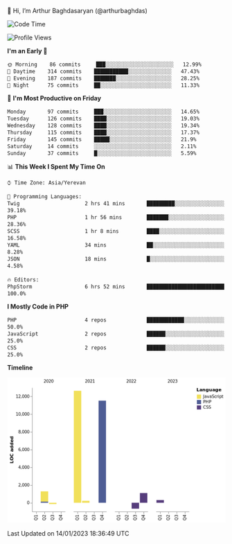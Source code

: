 👋 Hi, I’m Arthur Baghdasaryan (@arthurbaghdas)


<!--START_SECTION:waka-->
![Code Time](http://img.shields.io/badge/Code%20Time-423%20hrs%2010%20mins-blue)

![Profile Views](http://img.shields.io/badge/Profile%20Views-1-blue)

**I'm an Early 🐤** 

```text
🌞 Morning    86 commits     ███░░░░░░░░░░░░░░░░░░░░░░   12.99% 
🌆 Daytime    314 commits    ███████████░░░░░░░░░░░░░░   47.43% 
🌃 Evening    187 commits    ███████░░░░░░░░░░░░░░░░░░   28.25% 
🌙 Night      75 commits     ██░░░░░░░░░░░░░░░░░░░░░░░   11.33%

```
📅 **I'm Most Productive on Friday** 

```text
Monday       97 commits     ███░░░░░░░░░░░░░░░░░░░░░░   14.65% 
Tuesday      126 commits    ████░░░░░░░░░░░░░░░░░░░░░   19.03% 
Wednesday    128 commits    ████░░░░░░░░░░░░░░░░░░░░░   19.34% 
Thursday     115 commits    ████░░░░░░░░░░░░░░░░░░░░░   17.37% 
Friday       145 commits    █████░░░░░░░░░░░░░░░░░░░░   21.9% 
Saturday     14 commits     ░░░░░░░░░░░░░░░░░░░░░░░░░   2.11% 
Sunday       37 commits     █░░░░░░░░░░░░░░░░░░░░░░░░   5.59%

```


📊 **This Week I Spent My Time On** 

```text
⌚︎ Time Zone: Asia/Yerevan

💬 Programming Languages: 
Twig                     2 hrs 41 mins       █████████░░░░░░░░░░░░░░░░   39.18% 
PHP                      1 hr 56 mins        ███████░░░░░░░░░░░░░░░░░░   28.36% 
SCSS                     1 hr 8 mins         ████░░░░░░░░░░░░░░░░░░░░░   16.58% 
YAML                     34 mins             ██░░░░░░░░░░░░░░░░░░░░░░░   8.28% 
JSON                     18 mins             █░░░░░░░░░░░░░░░░░░░░░░░░   4.58%

🔥 Editors: 
PhpStorm                 6 hrs 52 mins       █████████████████████████   100.0%

```

**I Mostly Code in PHP** 

```text
PHP                      4 repos             ████████████░░░░░░░░░░░░░   50.0% 
JavaScript               2 repos             ██████░░░░░░░░░░░░░░░░░░░   25.0% 
CSS                      2 repos             ██████░░░░░░░░░░░░░░░░░░░   25.0%

```


**Timeline**

![Chart not found](https://raw.githubusercontent.com/arthurbaghdas/arthurbaghdas/main/charts/bar_graph.png) 


 Last Updated on 14/01/2023 18:36:49 UTC
<!--END_SECTION:waka-->
